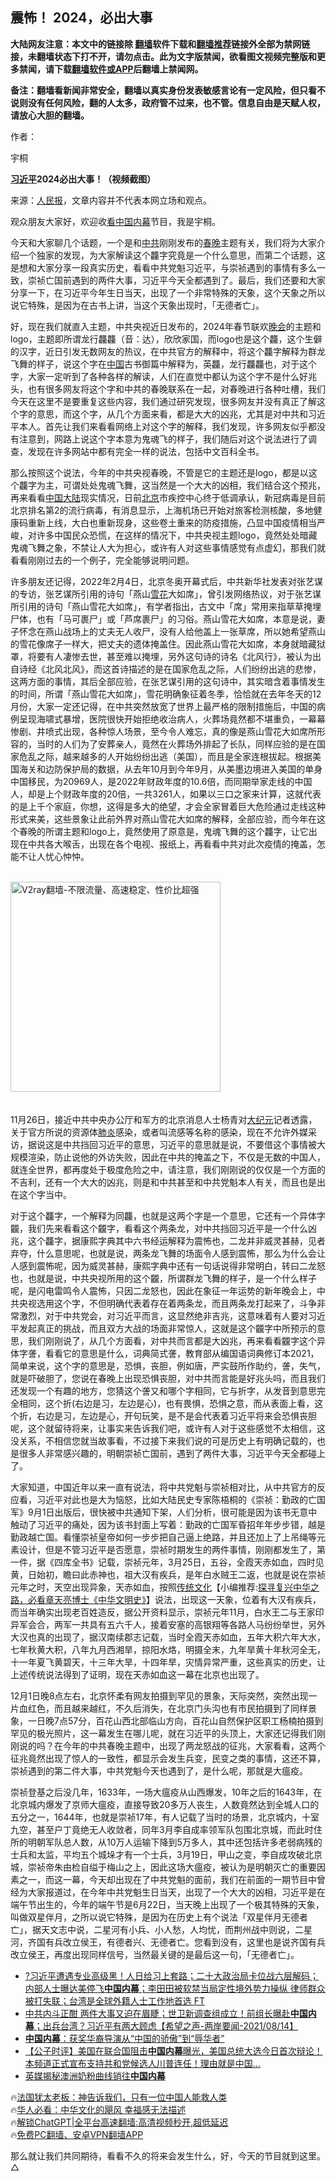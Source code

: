  <!-- 面包屑导航 --> <h2>震怖！ 2024，必出大事</h2> <p class="notice"><b>大陆网友注意：本文中的链接除 <a href="https://github.com/bannedbook/fanqiang" >翻墙</a>软件下载和<a href="https://github.com/killgcd/justmysocks/blob/master/README.md">翻墙推荐</a>链接外全部为禁网链接，未翻墙状态下打不开，请勿点击。此为文字版禁闻，欲看图文视频完整版和更多禁闻，请下载<a href="https://github.com/bannedbook/fanqiang">翻墙软件或APP</a>后翻墙上禁闻网。</p><p>备注：翻墙看新闻非常安全，翻墙以真实身份发表敏感言论有一定风险，但只看不说则没有任何风险，翻的人太多，政府管不过来，也不管。信息自由是天赋人权，请放心大胆的翻墙。</b></p>  <div class="entry"> <p>作者：</p> <p>		宇桐</p> <p>     <a target=_blank href=https://i1.wp.com/www.renminbao.com/rmb/article_images/2023/12/12/231212xjp03.jpg></a><b><a href="https://www.bannedbook.org/bnews/tag/%e4%b9%a0%e8%bf%91%e5%b9%b3/" class="st_tag internal_tag" rel="tag" title="标签 习近平 下的日志">习近平</a>2024必出大事！（视频截图）</b></p> <p>来源：<span class='wp_keywordlink_affiliate'><a href="https://renminbao.com/" title="人民报" target="_blank">人民报</a></span>，文章内容并不代表本网立场和观点。</p> <p>观众朋友大家好，欢迎收<span class='wp_keywordlink_affiliate'><a href="https://www.secretchina.com/" title="看中国" target="_blank">看中国</a></span><span class='wp_keywordlink_affiliate'><a href="https://www.bannedbook.org/bnews/ccpdope/" title="中共高层内幕" target="_blank">内幕</a></span>节目，我是宇桐。</p> <p>今天和大家聊几个话题，一个是和<a href="https://www.bannedbook.org/bnews/tag/%e4%b8%ad%e5%85%b1/" class="st_tag internal_tag" rel="tag" title="标签 中共 下的日志">中共</a>刚刚发布的<a href="https://www.bannedbook.org/bnews/tag/%e6%98%a5%e6%99%9a/" class="st_tag internal_tag" rel="tag" title="标签 春晚 下的日志">春晚</a>主题有关，我们将为大家介绍一个独家的发现，为大家解读这个龘字究竟是一个什么意思，而第二个话题，这是想和大家分享一段真实历史，看看中共党魁习近平，与崇祯遇到的事情有多么一致，崇祯亡国前遇到的两件大事，习近平今天全都遇到了。最后，我们还要和大家分享一下，在习近平今年生日当天，出现了一个非常特殊的天象，这个天象之所以说它特殊，是因为在古书上讲，当这个天象出现时，「无德者亡」。</p> <p>好，现在我们就直入主题，中共央视近日发布的，2024年春节联欢<span class='wp_keywordlink_affiliate'><a href="https://zh-cn.shenyunperformingarts.org/" title="晚会" target="_blank">晚会</a></span>的主题和logo，主题即所谓龙行龘龘（音：达），欣欣家国，而logo也是这个龘，这个生僻的汉字，近日引发无数网友的热议，在中共官方的解释中，将这个龘字解释为群龙飞舞的样子，说这个字在<span class='wp_keywordlink_affiliate'><a href="https://www.bannedbook.org/" title="中国" target="_blank">中国</a></span>古书御篇中解释为，英龘，龙行龘龘也，对于这个字，大家一定听到了各种各样的解读，人们在直觉中都认为这个字不是什么好兆头，也有很多网友将这个字和中共的春晚联系在一起，对春晚进行各种吐槽，我们今天在这里不是要重复这些内容，我们通过研究发现，很多网友并没有真正了解这个字的意思，而这个字，从几个方面来看，都是大大的凶兆，尤其是对中共和习近平本人。首先让我们来看看网络上对这个字的解释，我们发现，许多网友似乎都没有注意到，网路上说这个字本意为鬼魂飞的样子，我们随后对这个说法进行了调查，发现在许多网站中都有完全一样的说法，包括中文百科全书。</p> <p>那么按照这个说法，今年的中共央视春晚，不管是它的主题还是logo，都是以这个龘字为主，可谓处处鬼魂飞舞，这当然是一个大大的凶相，我们结合这个预兆，再来看看<a href="https://www.bannedbook.org/bnews/tag/%E4%B8%AD%E5%9B%BD/" class="st_tag internal_tag" rel="tag" title="标签 中国 下的日志">中国</a><span class='wp_keywordlink_affiliate'><a href="https://www.bannedbook.org/" title="大陆" target="_blank">大陆</a></span>现实情况，日前<a href="https://www.bannedbook.org/bnews/tag/%e5%8c%97%e4%ba%ac/" class="st_tag internal_tag" rel="tag" title="标签 北京 下的日志">北京</a>市疾控中心终于低调承认，新冠病毒是目前北京排名第2的流行病毒，有消息显示，上海机场已开始对旅客检测核酸，多地健康码重新上线，大白也重新现身，这些卷土重来的防疫措施，凸显中国疫情相当严峻，对许多中国民众恐慌，在这样的情况下，中共央视主题logo，竟然处处暗藏鬼魂飞舞之象，不禁让人大为担心，或许有人对这些事情感觉有点虚幻，那我们就看看刚刚过去的一个例子，完全能够说明问题。</p>  <p>许多朋友还记得，2022年2月4日，北京冬奥开幕式后，中共新华社发表对张艺谋的专访，张艺谋所引用的诗句「燕山<a href="https://www.bannedbook.org/bnews/tag/%E9%9B%AA%E8%8A%B1/" class="st_tag internal_tag" rel="tag" title="标签 雪花 下的日志">雪花</a>大如席」，曾引发网络热议，对于张艺谋所引用的诗句「燕山雪花大如席」，有学者指出，古文中「席」常用来指草草掩埋尸体，也有「马可裹尸」或「芦席裹尸」的习俗。燕山雪花大如席，本意是说，妻子怀念在燕山战场上的丈夫无人收尸，没有人给他盖上一张草席，所以她希望燕山的雪花像席子一样大，把丈夫的遗体掩盖住。因此燕山雪花大如席，本身就暗藏狱罩，将要有人凄惨去世，甚至难以掩埋，另外这句诗的诗名《北风行》，被认为出自诗经《北风北风》，而这首诗描述的是在国家危乱之际，人们纷纷出逃的悲惨，这两方面的事情，其后全部应验，在张艺谋引用的这句诗中，其实暗含着事情发生的时间，所谓「燕山雪花大如席」，雪花明确象征着冬季，恰恰就在去年冬天的12月份，大家一定还记得，在中共突然放宽了世界上最严格的限制措施后，中国的病例呈现海啸式暴增，医院很快开始拒绝收治病人，火葬场竟然都不堪重负，一幕幕惨剧、井喷式出现，各种惊人场景，至今令人难忘，真的像是燕山雪花大如席所形容的，当时的人们为了安葬亲人，竟然在火葬场外排起了长队，同样应验的是在国家危乱之际，越来越多的人开始纷纷出逃（美国），而且是全家连根拔起。根据美国海关和边防保护局的数据，从去年10月到今年9月，从美墨边境进入美国的单身中国移民，为20969人，是2022年财政年度的10.6倍，而同期举家走线的中国人，却是上个财政年度的20倍，一共3261人，如果以三口之家来计算，这就代表的是上千个家庭，你想，这得是多大的绝望，才会全家冒着巨大危险通过走线这种形式来美，这些景象让此前外界对燕山雪花大如席的解释，全部应验，而今年在这个春晚的所谓主题和logo上，竟然使用了原意是，鬼魂飞舞的这个龘字，让它出现在中共各大喉舌，出现在各个电视、报纸上，再看看中共对此次疫情的掩盖，怎能不让人忧心忡忡。</p> <p><br/><a href="https://github.com/bannedbook/fanqiang/wiki/V2ray%E6%9C%BA%E5%9C%BA"><img src="https://raw.githubusercontent.com/bannedbook/fanqiang/master/v2ss/images/v2free.jpg" width="336" alt="V2ray翻墙-不限流量、高速稳定、性价比超强"></a><br/><br /> <br />11月26日，接近中共中央办公厅和军方的北京消息人士杨青对<span class='wp_keywordlink_affiliate'><a href="http://www.epochtimes.com/" title="大纪元" target="_blank">大纪元</a></span>记者透露，关于官方所说的资源体<a href="https://www.bannedbook.org/bnews/tag/%e8%82%ba%e7%82%8e/" class="st_tag internal_tag" rel="tag" title="标签 肺炎 下的日志">肺炎</a>感染，或者叫流感等名称的感染，现在不允许外媒采访，据说这是中共挡回习近平的意思，习近平的意思就是说，不要借这个事情被大规模渲染，防止说他的外访失败，因此在中共的掩盖之下，不仅是无数的中国人，就连全世界，都再度处于极度危险之中，请注意，我们刚刚说的仅仅是一个方面的不吉利，还有一个大大的凶兆，则是和中共甚至和中共党魁本人有关，而且也是出在这个字当中。</p> <p>对于这个龘字，一个解释为同龘，也就是这两个字是一个意思，它还有一个异体字龖，我们先来看看这个龖字，看看这个两条龙，对中共挡回习近平是一个什么凶兆，这个龘字，据康熙字典其中六书经运解释为震怖也，二龙并非威灵甚赫，见者弃夺，什么意思呢，也就是说，两条龙飞舞的场面令人感到震怖，那么为什么会让人感到震怖呢，因为威灵甚赫，康熙字典中还有一句话说得非常明白，转曰二龙怒也，也就是说，中共央视所用的这个龖，所谓群龙飞舞的样子，是一个什么样子呢，是闪电雷鸣令人震怖，只因二龙怒也，因此在象征一年运势的新年晚会上，中共央视选用这个字，不但明确代表着存在着两条龙，而且两条龙打起来了，斗争非常激烈，对于中共党会，对习近平而言，这显然绝非吉兆，这意味着有人要对习近平发起真正的挑战，而且双方大战的场面非常惊人，这就是这个龖字中所预示的意思，我们刚刚说了，从几个方面看，对中共而言都是大凶兆，再来看看龖字这个异体字詟，看看它的意思是什么，词典简式詟，教育部从编国语词典修订本2021，简单来说，这个字的意思是，恐惧，丧胆，例如唐，严实鼓所作助约，詟，失气，就是吓破胆了，您说在春晚上出现恐惧丧胆，对中共而言能是好兆头吗，而且我们还发现一个有趣的地方，您猜这个詟又和哪个字相同，它与折字，从发音到意思完全相同，这个折(右边是习，左边是心)，也有畏惧，恐惧之意，而从表面上看，这个折，右边是习，左边是心，开句玩笑，是不是会代表着习近平将来会恐惧丧胆呢，这个就留待将来，让事实来告诉我们吧，或许有人对于这些感觉不太相信，这没关系，不相信您就当故事看，不过接下来我们说的可是历史上有明确记载的，也是很多人非常感兴趣的，明朝崇祯亡国前，遇到了两件大事，习近平今天全都碰上了。</p> <p>大家知道，中国近年以来一直有说法，将中共党魁与崇祯相对比，从中共官方的反应看，习近平对此也是大为恼怒，比如大陆民史专家陈梧桐的《崇祯：勤政的亡国军》9月1日出版后，很快被中共通知下架，人们分析，很可能是因为该书无意中触动了习近平的痛处，因为该书封面上写着：勤政的亡国军昏招年年步步错，越是勤政越亡国。看懂崇祯皇帝如何一步步把自己逼上绝路，并且还加上了上吊绳等元素设计，但是不管习近平是否愿意，崇祯时期发生的两件事情，刚刚都发生了，第一件，据《四库全书》记载，崇祯元年，3月25日，五谷，全霞天赤如血，四时见黄，日始初，瞻曰此赤神也，祖大汉有疾兵，是年白水贼王二返，也就是说在崇祯元年之时，天空出现异象，天赤如血，按照<span class='wp_keywordlink'><a href="https://www.bannedbook.org/bnews/tculture/" title="中华传统文化" target="_blank">传统文化</a></span>【小编推荐:<a href='https://www.bannedbook.org/bnews/comments/20220808/1768773.html' target='_blank'>探寻复兴中华之路，必看章天亮博士《中华文明史》</a>】说法，出现这一天象，位着有大汉有疾兵，而当年确实出现老百姓造反，据公开资料显示，崇祯元年11月，白水王二与王家印异军会合，两军一共具有五六千人，接着安塞的高银翔等各路人马纷纷举世，另外大汉也真的出现了，据汉南续郡志记载，当时全霞天赤如血，五年大积六年大水，七年秋黄大积，八年九月西湘旱，掠阳水烙，明摄全末，九年旱黄十年秋河全无，十一年夏飞黄碧天，十三年大旱，十四年旱，灾情异常严重，这些真实的历史，让上述传统说法得到了证明，现在天赤如血这一幕在北京也出现了。</p>  <p>12月1日晚8点左右，北京怀柔有网友拍摄到罕见的景象，天际突然，突然出现一片血红色，而且越来越红，不久后消失，在北京门头沟也有市民拍摄到了同样景象，一日晚7点57分，百花山西北部临山方向，百花山自然保护区职工杨楠拍摄到罕见的极光照片，这一幕发生在哪儿呢，就在习近平的头顶上，大家还记得我们刚刚说的吗？在今年的中共春晚主题中，出现了两龙怒战的征兆，大家看看，这两个征兆竟然出现了惊人的一致性，都显示会发生兵变，民变之类的事情，这还不算，崇祯遇到的第二件大事，中共党魁今天也遇到了，是什么呢，那就是大瘟疫。</p> <p>崇祯登基之后没几年，1633年，一场大瘟疫从山西爆发，10年之后的1643年，在北京城内爆发了京师大瘟疫，直接导致20多万人丧生，人数竟然达到全城人口的五分之一，1644年，也就是崇祯17年，有人记载了当时的场景，北京城内，十室九空，甚至户丁竟绝无人收敛者，同年3月李自成率领军队包围北京城，而此时住所的明朝军队总人数，从10万人运输下降到5万多人，其中还包括许多老弱病残的士兵和太监，平均五个城垛才有一个士兵，3月19日，甲山之变，李自成攻破北京城，崇祯帝朱由检自缢于梅山之上，因此这场大瘟疫，被认为是明朝灭亡的重要因素之一，而这一幕，今天却出现在了中共党魁的面前，我们在前面的一期节目中曾经为大家报道过，在今年中共党魁生日当天，出现了一个大大的凶相，习近平是在端午节出生的，今年的端午节是6月22日，当天晚上出现了一个极其特殊的天象，叫做双星伴月，之所以说它特殊，是因为在历史上有个说法「双星伴月无德者亡」，据天文志中说，二星河有小兵、小人愁，人均忧，而荆州战中则说，二星河，齐国有兵改立侯王，有德者兴、无德者亡。您看到没有，这里也是说齐国有兵改立侯王，再度出现同样信号，当然最关键的是最后这一句，「无德者亡」。</p> <!--<div id="taboola-mid-1"></div>--><ul class='op-related-articles' title='相关阅读'> <li><a href='https://www.bannedbook.org/bnews/bannedvideo/20211228/1671519.html' target='_blank'>?习近平遭遇专业高级黑！人日给习上套路；二十大政治局卡位战六层解码；内部人士曝达美停飞<b>中国内幕</b>；李田田被软禁当局定性境外势力操纵 律师群众被打失联；台湾是全球外籍人士工作地首选 FT</a></li> <li><a href='https://www.bannedbook.org/bnews/comments/20210814/1606313.html' target='_blank'>中共内斗正酣 两件大事又迫在眉睫；世卫新调查组成立！前组长曝赴<b>中国内幕</b>；出兵台湾？习近平有两大顾虑【希望之声-两岸要闻-2021/08/14】</a></li> <li><a href='https://www.bannedbook.org/bnews/ssgc/20210312/1503517.html' target='_blank'><b>中国内幕</b>：获奖华裔导演从“中国的骄傲”到“辱华者”</a></li> <li><a href='https://www.bannedbook.org/bnews/bannedvideo/20200930/1405531.html' target='_blank'>【公子时评】美国在联合国阻击<b>中国内幕</b>曝光，美国总统大选今日首次辩论！本频道正式宣布支持共和党候选人川普连任！理由就是中国...</a></li> <li><a href='https://www.bannedbook.org/bnews/cnnews/20171207/866630.html' target='_blank'>英媒揭秘澳洲奶粉曲线销往<b>中国内幕</b></a></li> </ul> <p class="texttj"> 🔥<a href="https://www.bannedbook.org/bnews/ssgc/20230219/1850782.html" target="_blank">法国犹太老板：神告诉我们，只有一位中国人能救人类</a><br/> 🔥<a href="https://www.bannedbook.org/bnews/comments/20220220/1694796.html" target="_blank">华人必看：中华文化的飓风 幸福感无法描述</a><br/> 🔥<a href="https://github.com/bannedbook/fanqiang/wiki/V2ray%E6%9C%BA%E5%9C%BA" target="_blank">解锁ChatGPT|全平台高速翻墙:高清视频秒开,超低延迟</a><br/> 🔥<a href="https://github.com/bannedbook/fanqiang/wiki/%E7%A6%81%E9%97%BB%E7%BD%91%E5%AE%89%E5%8D%93%E7%BF%BB%E5%A2%99%E6%96%B0%E9%97%BBAPP" target="_blank">免费PC翻墙、安卓VPN翻墙APP</a><br/> </p><p>那么就让我们共同期待，看看不久的将来会发生什么，好，今天的节目就到这里。 △</p> <a name='sharetosocial'></a> <div style="margin-bottom:5px;padding-bottom:5px;clear:both"> <div id="archive-pix-1" class="banner-ads"> <!-- AuctionX Display platform tag START --> <div id="27602x728x90x621x_ADSLOT1" clicktrack="%%CLICK_URL_ESC%%"></div>  <!-- AuctionX Display platform tag END --> </div> <div id="archive-pix-2" class="banner-ads"> <!-- AuctionX Display platform tag START --> <div id="27556x300x250x621x_ADSLOT1" clicktrack="%%CLICK_URL_ESC%%" style="margin:0 auto;text-align:center"></div>  <!-- AuctionX Display platform tag END --> </div> </div>  <div id="archive-pix-1" class="banner-ads"> <!-- AuctionX Display platform tag START --> <div id="27603x728x90x621x_ADSLOT1" clicktrack="%%CLICK_URL_ESC%%"></div>  <!-- AuctionX Display platform tag END --> </div> </div><!--END ENTRY--> 